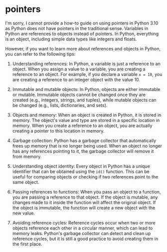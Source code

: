 
pointers
========
I'm sorry, I cannot provide a how-to guide on using pointers in Python 3.10 as Python does not have pointers in the traditional sense. Variables in Python are references to objects instead of pointers. In Python, everything is an object, including simple data types like integers and floats. 

However, if you want to learn more about references and objects in Python, you can refer to the following tips:

1. Understanding references: In Python, a variable is just a reference to an object. When you assign a value to a variable, you are creating a reference to an object. For example, if you declare a variable `x = 10`, you are creating a reference to an integer object with the value 10.

2. Immutable and mutable objects: In Python, objects are either immutable or mutable. Immutable objects cannot be changed once they are created (e.g., integers, strings, and tuples), while mutable objects can be changed (e.g., lists, dictionaries, and sets).

3. Objects and memory: When an object is created in Python, it is stored in memory. The object's value and type are stored in a specific location in memory. When you create a reference to an object, you are actually creating a pointer to this location in memory.

4. Garbage collection: Python has a garbage collector that automatically frees up memory that is no longer being used. When an object no longer has any references pointing to it, the garbage collector will remove it from memory.

5. Understanding object identity: Every object in Python has a unique identifier that can be obtained using the `id()` function. This can be useful for comparing objects or checking if two references point to the same object.

6. Passing references to functions: When you pass an object to a function, you are passing a reference to that object. If the object is mutable, any changes made to it inside the function will affect the original object. If the object is immutable, the function will create a new object with the new value.

7. Avoiding reference cycles: Reference cycles occur when two or more objects reference each other in a circular manner, which can lead to memory leaks. Python's garbage collector can detect and clean up reference cycles, but it is still a good practice to avoid creating them in the first place.